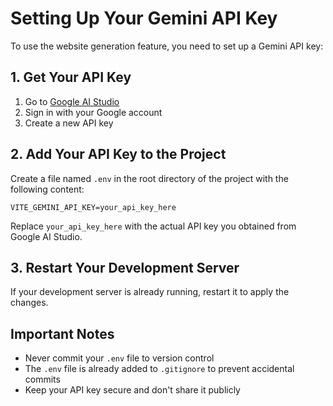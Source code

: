 # Setting Up Your Gemini API Key

To use the website generation feature, you need to set up a Gemini API key:

## 1. Get Your API Key

1. Go to [Google AI Studio](https://makersuite.google.com/app/apikey)
2. Sign in with your Google account
3. Create a new API key

## 2. Add Your API Key to the Project

Create a file named `.env` in the root directory of the project with the following content:

```
VITE_GEMINI_API_KEY=your_api_key_here
```

Replace `your_api_key_here` with the actual API key you obtained from Google AI Studio.

## 3. Restart Your Development Server

If your development server is already running, restart it to apply the changes.

## Important Notes

- Never commit your `.env` file to version control
- The `.env` file is already added to `.gitignore` to prevent accidental commits
- Keep your API key secure and don't share it publicly